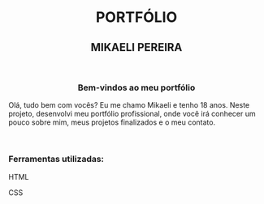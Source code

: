 <h1 align="center">PORTFÓLIO </h1>
<h2 align="center">MIKAELI PEREIRA</h1>
<br>

<h3 align="center">Bem-vindos ao meu portfólio </h3>

<p>Olá, tudo bem com vocês? Eu me chamo Mikaeli e tenho 18 anos. Neste projeto,
desenvolvi meu portfólio profissional, onde você irá conhecer um pouco sobre mim, 
meus projetos finalizados e o meu contato. </p>
<br>

<h3>Ferramentas utilizadas:</h3>
<p>HTML</p>
<p>CSS</p>

